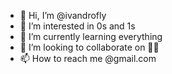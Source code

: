 - 👋 Hi, I’m @ivandrofly
- 👀 I’m interested in 0s and 1s
- 🌱 I’m currently learning everything
- 💞️ I’m looking to collaborate on 🤔💭
- 📫 How to reach me @gmail.com

<!---
ivandrofly/ivandrofly is a ✨ special ✨ repository because its `README.md` (this file) appears on your GitHub profile.
You can click the Preview link to take a look at your changes.
--->
